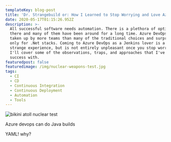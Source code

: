 ```yaml
---
templateKey: blog-post
title: 'Dr. Strangebuild or: How I Learned to Stop Worrying and Love Azure DevOps'
date: 2020-05-17T01:15:26.952Z
description: >-
  All successful software needs automation. There is a plethora of options out
  there and many of them have been around for a long time. Azure DevOps is being
  taken up by more teams than many of the traditional choices and surprising not
  only for .Net stacks. Coming to Azure DevOps as a Jenkins lover is a somewhat
  strange experience, but is not entirely unpleasant once you stop worrying.
  I'll cover some of the observations, traps, and approaches that I've had
  success with.
featuredpost: false
featuredimage: /img/nuclear-weapons-test.jpg
tags:
  - CI
  - CD
  - Continuous Integration
  - Continuous Deployment
  - Automation
  - Tools
---
```

![bikini atoll nuclear test](/img/nuclear-weapons-test.jpg "nuclear explosion")

Azure devops can do Java builds

YAML! why?
